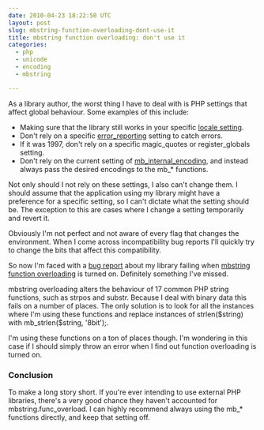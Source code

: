 ```yaml
---
date: 2010-04-23 18:22:50 UTC
layout: post
slug: mbstring-function-overloading-dont-use-it
title: mbstring function overloading: don't use it
categories:
  - php
  - unicode
  - encoding
  - mbstring

---
```

<p>As a library author, the worst thing I have to deal with is PHP settings that affect global behaviour. Some examples of this include:</p>

<ul>
  <li>Making sure that the library still works in your specific <a href="http://kr.php.net/manual/en/function.setlocale.php">locale setting</a>.</li>
  <li>Don't rely on a specific <a href="http://kr.php.net/manual/en/function.error-reporting.php">error_reporting</a> setting to catch errors.</li>
  <li>If it was 1997, don't rely on a specific magic_quotes or register_globals setting.</li>
  <li>Don't rely on the current setting of <a href="http://www.php.net/manual/en/function.mb-internal-encoding.php">mb_internal_encoding</a>, and instead always pass the desired encodings to the mb_* functions.</li>
</ul>

<p>Not only should I not rely on these settings, I also can't change them. I should assume that the application using my library might have a preference for a specific setting, so I can't dictate what the setting should be. The exception to this are cases where I change a setting temporarily and revert it.</p>

<p>Obviously I'm not perfect and not aware of every flag that changes the environment. When I come across incompatibility bug reports I'll quickly try to change the bits that affect this compatibility.</p>

<p>So now I'm faced with a <a href="http://code.google.com/p/sabredav/issues/detail?id=44">bug report</a> about my library failing when <a href="http://php.net/manual/en/mbstring.overload.php">mbstring function overloading</a> is turned on. Definitely something I've missed.</p>

<p>mbstring overloading alters the behaviour of 17 common PHP string functions, such as strpos and substr. Because I deal with binary data this fails on a number of places. The only solution is to look for all the instances where I'm using these functions and replace instances of strlen($string) with mb_strlen($string, '8bit');.</p>

<p>I'm using these functions on a ton of places though. I'm wondering in this case if I should simply throw an error when I find out function overloading is turned on.</p>

<h3>Conclusion</h3>

<p>To make a long story short. If you're ever intending to use external PHP libraries, there's a very good chance they haven't accounted for mbstring.func_overload. I can highly recommend always using the mb_* functions directly, and keep that setting off.</p>
